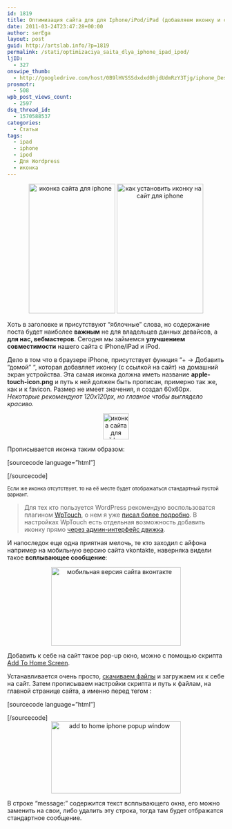 ```yaml
---
id: 1819
title: Оптимизация сайта для для Iphone/iPod/iPad (добавляем иконку и сообщение приветствия)
date: 2011-03-24T23:47:28+00:00
author: serEga
layout: post
guid: http://artslab.info/?p=1819
permalink: /stati/optimizaciya_saita_dlya_iphone_ipad_ipod/
ljID:
  - 327
onswipe_thumb:
  - http://googledrive.com/host/0B9lHVSSSdxdxd0hjdUdmRzY3Tjg/iphone_Desk_icon1.jpg
prosmotr:
  - 508
wpb_post_views_count:
  - 2597
dsq_thread_id:
  - 1570588537
categories:
  - Статьи
tags:
  - ipad
  - iphone
  - ipod
  - Для Wordpress
  - иконка
---
```

<center>
  <a href="http://artslab.info/wp-content/uploads/iphone_Desk_icon21.jpg"><img src="http://artslab.info/wp-content/uploads/iphone_Desk_icon21-200x300.jpg" alt="иконка сайта для iphone" title="iphone_Desk_icon2" width="200" height="300" class="alignnone size-medium wp-image-1823" srcset="http://googledrive.com/host/0B9lHVSSSdxdxd0hjdUdmRzY3Tjg/iphone_Desk_icon21-200x300.jpg 200w, http://googledrive.com/host/0B9lHVSSSdxdxd0hjdUdmRzY3Tjg/iphone_Desk_icon21.jpg 320w" sizes="(max-width: 200px) 100vw, 200px" /></a> <a href="http://artslab.info/wp-content/uploads/iphone_Desk_icon1.jpg"><img src="http://artslab.info/wp-content/uploads/iphone_Desk_icon1-200x300.jpg" alt="как установить иконку на сайт для iphone" title="iphone_Desk_icon" width="200" height="300" class="alignnone size-medium wp-image-1822" /></a>
</center>

Хоть в заголовке и присутствуют &#8220;яблочные&#8221; слова, но содержание поста будет наиболее **важным** не для владельцев данных девайсов, а **для нас, вебмастеров**. Сегодня мы займемся **улучшением совместимости** нашего сайта с iPhone/iPad и iPod.

Дело в том что в браузере iPhone, присутствует функция &#8220;+ -> Добавить &#8220;домой&#8221; &#8220;, которая добавляет иконку (с ссылкой на сайт) на домашний экран устройства. Эта самая иконка должна иметь название **apple-touch-icon.png** и путь к ней должен быть прописан, примерно так же, как и к favicon. Размер не имеет значения, я создал 60x60px. _Некоторые рекомендуют 120x120px, но главное чтобы выглядело красиво._

<center>
  <a href="http://artslab.info/wp-content/uploads/apple-touch-icon.png"><img src="http://artslab.info/wp-content/uploads/apple-touch-icon.png" alt="иконка сайта для айфона" title="apple-touch-icon" width="60" height="60" class="alignnone size-full wp-image-1836" /></a>
</center>

Прописывается иконка таким образом:

[sourcecode language=&#8221;html&#8221;]

<link rel="apple-touch-icon" href="путь_к_иконке/apple-touch-icon.png" />
[/sourcecode]


<small>Если же иконка отсутствует, то на её месте будет отображаться стандартный пустой вариант.</small>

> Для тех кто пользуется WordPress рекомендую воспользоватся плагином [WpTouch](http://artslab.info/2010/09/wptouch-mobilnaya-versiya-sayta/), о нем я уже [писал более подробно](http://artslab.info/2010/09/wptouch-mobilnaya-versiya-sayta/). В настройках WpTouch есть отдельная возможность добавить иконку прямо [через админ-интерфейс движка](http://artslab.info/wp-content/uploads/wptouch_add_icon.jpg).

И напоследок еще одна приятная мелочь, те кто заходил с айфона например на мобильную версию сайта vkontakte, наверняка видели такое **всплывающее сообщение**:

<center>
  <a href="http://artslab.info/wp-content/uploads/vkontakte_add2home.jpg"><img src="http://artslab.info/wp-content/uploads/vkontakte_add2home-300x182.jpg" alt="мобильная версия сайта вконтакте" title="vkontakte_add2home" width="300" height="182" class="alignnone size-medium wp-image-1835" srcset="http://googledrive.com/host/0B9lHVSSSdxdxd0hjdUdmRzY3Tjg/vkontakte_add2home-300x182.jpg 300w, http://googledrive.com/host/0B9lHVSSSdxdxd0hjdUdmRzY3Tjg/vkontakte_add2home.jpg 430w" sizes="(max-width: 300px) 100vw, 300px" /></a>
</center>

Добавить к себе на сайт такое pop-up окно, можно с помощью скрипта [Add To Home Screen](http://cubiq.org/add-to-home-screen).

Устанавливается очень просто, [скачиваем файлы](https://github.com/cubiq/add-to-homescreen/tarball/master) и загружаем их к себе на сайт. Затем прописываем настройки скрипта и путь к файлам, на главной странице сайта, а именно перед тегом <head/>:

[sourcecode language=&#8221;html&#8221;]




<link rel="stylesheet" href="path/to/add2home.css" />
[/sourcecode]




<center>
  <a href="http://artslab.info/wp-content/uploads/add2home-screen2.jpg"><img src="http://artslab.info/wp-content/uploads/add2home-screen2-300x167.jpg" alt="add to home iphone popup window" title="add2home-screen2" width="300" height="167" class="alignnone size-medium wp-image-1840" srcset="http://googledrive.com/host/0B9lHVSSSdxdxd0hjdUdmRzY3Tjg/add2home-screen2-300x167.jpg 300w, http://googledrive.com/host/0B9lHVSSSdxdxd0hjdUdmRzY3Tjg/add2home-screen2.jpg 324w" sizes="(max-width: 300px) 100vw, 300px" /></a>
</center>

В строке &#8220;message:&#8221; содержится текст всплывающего окна, его можно заменить на свои, либо удалить эту строка, тогда там будет отбражатся стандартное сообщение.
